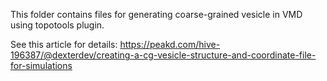 This folder contains files for generating coarse-grained vesicle in VMD using topotools plugin.

See this article for details: https://peakd.com/hive-196387/@dexterdev/creating-a-cg-vesicle-structure-and-coordinate-file-for-simulations
